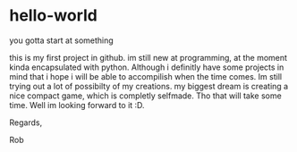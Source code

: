 # hello-world
you gotta start at something

this is my first project in github. im still new at programming, at the moment kinda encapsulated with python.
Although i definitly have some projects in mind that i hope i will be able to accompilish when the time comes.
Im still trying out a lot of possibilty of my creations. my biggest dream is creating a nice compact game, which is completly selfmade.
Tho that will take some time. Well im looking forward to it :D.

Regards,

Rob
